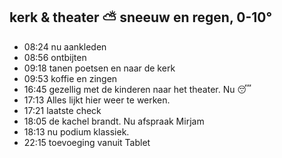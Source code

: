 ## kerk & theater ⛅ sneeuw en regen, 0-10°
- 08:24 nu aankleden
- 08:56 ontbijten
- 09:18 tanen poetsen en naar de kerk
- 09:53 koffie en zingen
- 16:45 gezellig met de kinderen naar het theater. Nu 😴
- 17:13 Alles lijkt hier weer te werken.
- 17:21 laatste check
- 18:05 de kachel brandt. Nu afspraak Mirjam
- 18:13 nu podium klassiek.
- 22:15 toevoeging vanuit Tablet